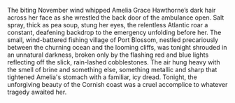 The biting November wind whipped Amelia Grace Hawthorne’s dark hair across her face as she wrestled the back door of the ambulance open.  Salt spray, thick as pea soup, stung her eyes, the relentless Atlantic roar a constant, deafening backdrop to the emergency unfolding before her.  The small, wind-battered fishing village of Port Blossom, nestled precariously between the churning ocean and the looming cliffs, was tonight shrouded in an unnatural darkness, broken only by the flashing red and blue lights reflecting off the slick, rain-lashed cobblestones.  The air hung heavy with the smell of brine and something else, something metallic and sharp that tightened Amelia's stomach with a familiar, icy dread.  Tonight, the unforgiving beauty of the Cornish coast was a cruel accomplice to whatever tragedy awaited her.
